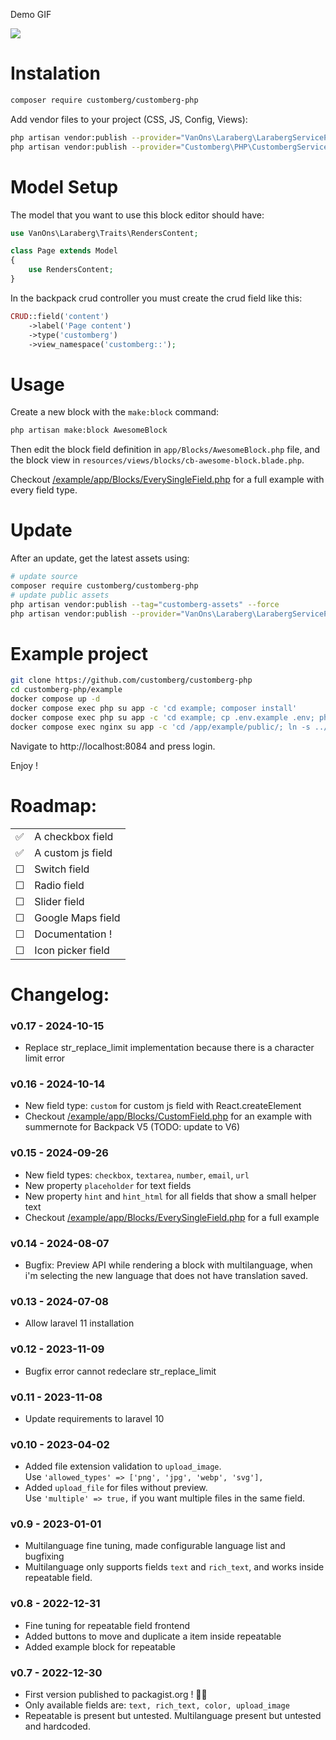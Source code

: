 Demo GIF

<img src="customberg-demo.gif?raw=true">

# Instalation

```bash
composer require customberg/customberg-php
```

Add vendor files to your project (CSS, JS, Config, Views):

```bash
php artisan vendor:publish --provider="VanOns\Laraberg\LarabergServiceProvider"
php artisan vendor:publish --provider="Customberg\PHP\CustombergServiceProvider"
```

# Model Setup

The model that you want to use this block editor should have:

```php
use VanOns\Laraberg\Traits\RendersContent;

class Page extends Model
{
    use RendersContent;
}
```

In the backpack crud controller you must create the crud field like this:

```php
CRUD::field('content')
    ->label('Page content')
    ->type('customberg')
    ->view_namespace('customberg::');
```

# Usage

Create a new block with the `make:block` command:

```bash
php artisan make:block AwesomeBlock
```

Then edit the block field definition in `app/Blocks/AwesomeBlock.php` file, and the block view in `resources/views/blocks/cb-awesome-block.blade.php`.

Checkout [/example/app/Blocks/EverySingleField.php](https://github.com/customberg/customberg-php/blob/main/example/app/Blocks/EverySingleField.php) for a full example with every field type.

# Update

After an update, get the latest assets using:

```bash
# update source
composer require customberg/customberg-php
# update public assets
php artisan vendor:publish --tag="customberg-assets" --force
php artisan vendor:publish --provider="VanOns\Laraberg\LarabergServiceProvider" --tag="public" --force
```

# Example project

```bash
git clone https://github.com/customberg/customberg-php
cd customberg-php/example
docker compose up -d
docker compose exec php su app -c 'cd example; composer install'
docker compose exec php su app -c 'cd example; cp .env.example .env; php artisan key:generate'
docker compose exec nginx su app -c 'cd /app/example/public/; ln -s ../storage/app/public storage'
```

Navigate to http://localhost:8084 and press login.

Enjoy !

# Roadmap:

|          |                   |
| -------- | ----------------- |
| ✅       | A checkbox field  |
| ✅       | A custom js field  |
| &#x2610; | Switch field      |
| &#x2610; | Radio field       |
| &#x2610; | Slider field      |
| &#x2610; | Google Maps field |
| &#x2610; | Documentation !   |
| &#x2610; | Icon picker field |

# Changelog:

### v0.17 - 2024-10-15

-   Replace str_replace_limit implementation because there is a character limit error

### v0.16 - 2024-10-14

-   New field type: `custom` for custom js field with React.createElement
-   Checkout [/example/app/Blocks/CustomField.php](https://github.com/customberg/customberg-php/blob/main/example/app/Blocks/CustomField.php) for an example with summernote for Backpack V5 (TODO: update to V6)

### v0.15 - 2024-09-26

-   New field types: `checkbox`, `textarea`, `number`, `email`, `url`
-   New property `placeholder` for text fields
-   New property `hint` and `hint_html` for all fields that show a small helper text
-   Checkout [/example/app/Blocks/EverySingleField.php](https://github.com/customberg/customberg-php/blob/main/example/app/Blocks/EverySingleField.php) for a full example

### v0.14 - 2024-08-07

-   Bugfix: Preview API while rendering a block with multilanguage, when i'm selecting the new language that does not have translation saved.

### v0.13 - 2024-07-08

-   Allow laravel 11 installation

### v0.12 - 2023-11-09

-   Bugfix error cannot redeclare str_replace_limit

### v0.11 - 2023-11-08

-   Update requirements to laravel 10

### v0.10 - 2023-04-02

-   Added file extension validation to `upload_image`.
    <br />Use `'allowed_types' => ['png', 'jpg', 'webp', 'svg'],`
-   Added `upload_file` for files without preview.
    <br />Use `'multiple' => true,` if you want multiple files in the same field.

### v0.9 - 2023-01-01

-   Multilanguage fine tuning, made configurable language list and bugfixing
-   Multilanguage only supports fields `text` and `rich_text`, and works inside repeatable field.

### v0.8 - 2022-12-31

-   Fine tuning for repeatable field frontend
-   Added buttons to move and duplicate a item inside repeatable
-   Added example block for repeatable

### v0.7 - 2022-12-30

-   First version published to packagist.org ! 🎉🥳
-   Only available fields are: `text, rich_text, color, upload_image`
-   Repeatable is present but untested. Multilanguage present but untested and hardcoded.

